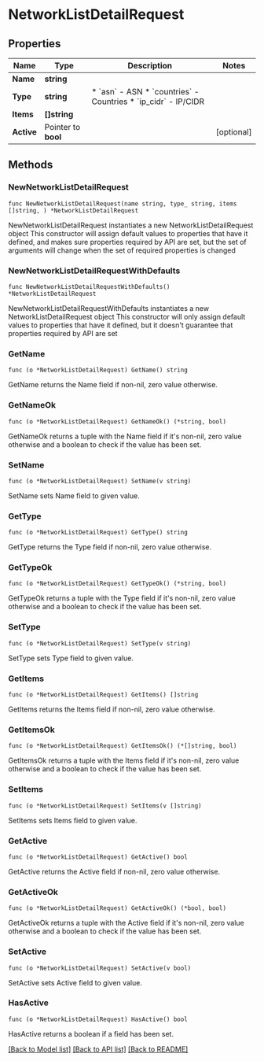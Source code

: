 # NetworkListDetailRequest

## Properties

Name | Type | Description | Notes
------------ | ------------- | ------------- | -------------
**Name** | **string** |  | 
**Type** | **string** | * &#x60;asn&#x60; - ASN * &#x60;countries&#x60; - Countries * &#x60;ip_cidr&#x60; - IP/CIDR | 
**Items** | **[]string** |  | 
**Active** | Pointer to **bool** |  | [optional] 

## Methods

### NewNetworkListDetailRequest

`func NewNetworkListDetailRequest(name string, type_ string, items []string, ) *NetworkListDetailRequest`

NewNetworkListDetailRequest instantiates a new NetworkListDetailRequest object
This constructor will assign default values to properties that have it defined,
and makes sure properties required by API are set, but the set of arguments
will change when the set of required properties is changed

### NewNetworkListDetailRequestWithDefaults

`func NewNetworkListDetailRequestWithDefaults() *NetworkListDetailRequest`

NewNetworkListDetailRequestWithDefaults instantiates a new NetworkListDetailRequest object
This constructor will only assign default values to properties that have it defined,
but it doesn't guarantee that properties required by API are set

### GetName

`func (o *NetworkListDetailRequest) GetName() string`

GetName returns the Name field if non-nil, zero value otherwise.

### GetNameOk

`func (o *NetworkListDetailRequest) GetNameOk() (*string, bool)`

GetNameOk returns a tuple with the Name field if it's non-nil, zero value otherwise
and a boolean to check if the value has been set.

### SetName

`func (o *NetworkListDetailRequest) SetName(v string)`

SetName sets Name field to given value.


### GetType

`func (o *NetworkListDetailRequest) GetType() string`

GetType returns the Type field if non-nil, zero value otherwise.

### GetTypeOk

`func (o *NetworkListDetailRequest) GetTypeOk() (*string, bool)`

GetTypeOk returns a tuple with the Type field if it's non-nil, zero value otherwise
and a boolean to check if the value has been set.

### SetType

`func (o *NetworkListDetailRequest) SetType(v string)`

SetType sets Type field to given value.


### GetItems

`func (o *NetworkListDetailRequest) GetItems() []string`

GetItems returns the Items field if non-nil, zero value otherwise.

### GetItemsOk

`func (o *NetworkListDetailRequest) GetItemsOk() (*[]string, bool)`

GetItemsOk returns a tuple with the Items field if it's non-nil, zero value otherwise
and a boolean to check if the value has been set.

### SetItems

`func (o *NetworkListDetailRequest) SetItems(v []string)`

SetItems sets Items field to given value.


### GetActive

`func (o *NetworkListDetailRequest) GetActive() bool`

GetActive returns the Active field if non-nil, zero value otherwise.

### GetActiveOk

`func (o *NetworkListDetailRequest) GetActiveOk() (*bool, bool)`

GetActiveOk returns a tuple with the Active field if it's non-nil, zero value otherwise
and a boolean to check if the value has been set.

### SetActive

`func (o *NetworkListDetailRequest) SetActive(v bool)`

SetActive sets Active field to given value.

### HasActive

`func (o *NetworkListDetailRequest) HasActive() bool`

HasActive returns a boolean if a field has been set.


[[Back to Model list]](../README.md#documentation-for-models) [[Back to API list]](../README.md#documentation-for-api-endpoints) [[Back to README]](../README.md)


